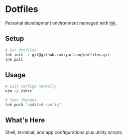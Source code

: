 # Dotfiles

Personal development environment managed with [lnk](https://github.com/yarlson/lnk).

## Setup

```bash
# Get dotfiles
lnk init -r git@github.com:yarlson/dotfiles.git
lnk pull
```

## Usage

```bash
# Edit configs normally
vim ~/.zshrc

# Sync changes  
lnk push "updated config"
```

## What's Here

Shell, terminal, and app configurations plus utility scripts.
